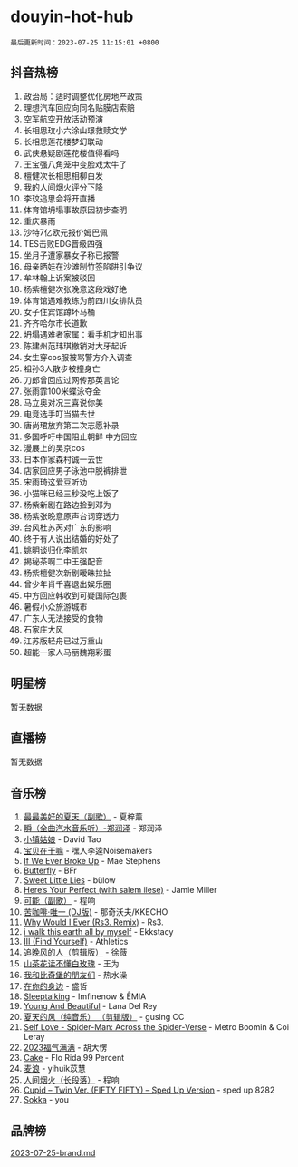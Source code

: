# douyin-hot-hub

`最后更新时间：2023-07-25 11:15:01 +0800`

## 抖音热榜

1. 政治局：适时调整优化房地产政策
1. 理想汽车回应向同名贴膜店索赔
1. 空军航空开放活动预演
1. 长相思玟小六涂山璟救赎文学
1. 长相思莲花楼梦幻联动
1. 武侠悬疑剧莲花楼值得看吗
1. 王宝强八角笼中变脸戏太牛了
1. 檀健次长相思相柳白发
1. 我的人间烟火评分下降
1. 李玟追思会将开直播
1. 体育馆坍塌事故原因初步查明
1. 重庆暴雨
1. 沙特7亿欧元报价姆巴佩
1. TES击败EDG晋级四强
1. 坐月子遭家暴女子称已报警
1. 母亲晒娃在沙滩制竹签陷阱引争议
1. 牟林翰上诉案被驳回
1. 杨紫檀健次张晚意这段戏好绝
1. 体育馆遇难教练为前四川女排队员
1. 女子住宾馆蹲坏马桶
1. 齐齐哈尔市长道歉
1. 坍塌遇难者家属：看手机才知出事
1. 陈建州范玮琪撤销对大牙起诉
1. 女生穿cos服被骂警方介入调查
1. 祖孙3人散步被撞身亡
1. 刀郎曾回应过网传那英言论
1. 张雨霏100米蝶泳夺金
1. 马立奥对况三喜说你美
1. 电竞选手叮当猫去世
1. 唐尚珺放弃第二次志愿补录
1. 多国呼吁中国阻止朝鲜 中方回应
1. 漫展上的吴京cos
1. 日本作家森村诚一去世
1. 店家回应男子泳池中脱裤排泄
1. 宋雨琦这爱豆听劝
1. 小猫咪已经三秒没吃上饭了
1. 杨紫新剧在路边捡到邓为
1. 杨紫张晚意原声台词穿透力
1. 台风杜苏芮对广东的影响
1. 终于有人说出结婚的好处了
1. 姚明谈归化李凯尔
1. 揭秘茶啊二中王强配音
1. 杨紫檀健次新剧暧昧拉扯
1. 曾少年肖千喜退出娱乐圈
1. 中方回应韩收到可疑国际包裹
1. 暑假小众旅游城市
1. 广东人无法接受的食物
1. 石家庄大风
1. 江苏版轻舟已过万重山
1. 超能一家人马丽魏翔彩蛋

## 明星榜

暂无数据

## 直播榜

暂无数据

## 音乐榜

1. [最最美好的夏天（副歌）](https://sf6-cdn-tos.douyinstatic.com/obj/tos-cn-ve-2774/o4FMghDLZkPIkCutdrsXlbTHcaZztBfeCp9AFS) - 夏梓薰
1. [瞬（全曲汽水音乐听）-郑润泽](https://sf3-cdn-tos.douyinstatic.com/obj/tos-cn-ve-2774/o4Vb9eJZClCZTnRQYy0BRSeHGrDtrkrQgIBvQt) - 郑润泽
1. [小镇姑娘](https://sf6-cdn-tos.douyinstatic.com/obj/tos-cn-ve-2774/1ee4fa49917d4e9e8f06512cc6e778d9) - David Tao
1. [宝贝在干嘛](https://sf6-cdn-tos.douyinstatic.com/obj/tos-cn-ve-2774/okW4hBCfJI5B2ZEgTCtikhMW7IafzNrBQIYkpJ) - 嘿人李逵Noisemakers
1. [If We Ever Broke Up](https://sf6-cdn-tos.douyinstatic.com/obj/tos-cn-ve-2774/o8onj5HDk0ImtBmO0URBfeyCDXQJMYkQ1gb8Zy) - Mae Stephens
1. [Butterfly](https://sf6-cdn-tos.douyinstatic.com/obj/tos-cn-ve-2774/oIw3zNLcWhUhUDWqtQxQfAx6IXsSBzbyCg7CM0) - BFr
1. [Sweet Little Lies](https://sf6-cdn-tos.douyinstatic.com/obj/tos-cn-ve-2774/cebdd23e942a452c84c197b17c22ac7a) - bülow
1. [Here’s Your Perfect (with salem ilese)](https://sf6-cdn-tos.douyinstatic.com/obj/tos-cn-ve-2774/076b1576c6c546598f803fe53da388a7) - Jamie Miller
1. [可能（副歌）](https://sf6-cdn-tos.douyinstatic.com/obj/tos-cn-ve-2774/cde1731888894259b333569393c2fb51) - 程响
1. [苦咖啡·唯一 (DJ版)](https://sf3-cdn-tos.douyinstatic.com/obj/tos-cn-ve-2774/oohZWXUzNXlh9bzpBgNUfJCQHGILwWgDBaejQt) - 那奇沃夫/KKECHO
1. [Why Would I Ever (Rs3. Remix)](https://sf3-cdn-tos.douyinstatic.com/obj/tos-cn-ve-2774/oQNX0xZhO8IXeCRjCJQUZzkfQNLi2ItDAzEBgz) - Rs3.
1. [i walk this earth all by myself](https://sf6-cdn-tos.douyinstatic.com/obj/tos-cn-ve-2774/c751e38547b548b389ff6e1b9203b1de) - Ekkstacy
1. [III (Find Yourself)](https://sf6-cdn-tos.douyinstatic.com/obj/tos-cn-ve-2774/3b9e482a6da74de29fd5e2440e4373b4) - Athletics
1. [追晚风的人（剪辑版）](https://sf6-cdn-tos.douyinstatic.com/obj/tos-cn-ve-2774/560835060af84ac29cd5c12e2a98f7eb) - 徐薇
1. [山茶花读不懂白玫瑰](https://sf3-cdn-tos.douyinstatic.com/obj/tos-cn-ve-2774/osfn8B7DktrRHEPJgPCfDbw7QDQEkwC16BxZg9) - 王为
1. [我和比奇堡的朋友们](https://sf6-cdn-tos.douyinstatic.com/obj/tos-cn-ve-2774/f0505db981ea4a6d91453a15924a82aa) - 热水澡
1. [在你的身边](https://sf3-cdn-tos.douyinstatic.com/obj/tos-cn-ve-2774/9dce2ee6c9f84c17a6d68458730d7ae8) - 盛哲
1. [Sleeptalking](https://sf3-cdn-tos.douyinstatic.com/obj/tos-cn-ve-2774/f23bc60230804ede98a163e1926e0857) - Imfinenow & ÊMIA
1. [Young And Beautiful](https://sf3-cdn-tos.douyinstatic.com/obj/tos-cn-ve-2774/3ca6987c98c947768abb9cce3ee5530c) - Lana Del Rey
1. [夏天的风（纯音乐） （剪辑版）](https://sf3-cdn-tos.douyinstatic.com/obj/tos-cn-ve-2774/oUzLjBZZFQAoNRmGokEeD5zfQCObp6UeFAnTa6) - gusing CC
1. [Self Love - Spider-Man: Across the Spider-Verse](https://sf6-cdn-tos.douyinstatic.com/obj/tos-cn-ve-2774/o8YzagIFYnO2FNIznDQzpeeLfrdCVAbYDDaLoS) - Metro Boomin & Coi Leray
1. [2023福气满满](https://sf6-cdn-tos.douyinstatic.com/obj/tos-cn-ve-2774/ocebsi6kbCVkBMAcDJkqdZpBQMubYSQetK2gQn) - 胡大愣
1. [Cake](https://sf6-cdn-tos.douyinstatic.com/obj/tos-cn-ve-2774/3545db16eba4434c853ab891b2b752af) - Flo Rida,99 Percent
1. [麦浪](https://sf6-cdn-tos.douyinstatic.com/obj/tos-cn-ve-2774/872ff36b718445c6a3882ba18b546970) - yihuik苡慧
1. [人间烟火（长段落）](https://sf3-cdn-tos.douyinstatic.com/obj/tos-cn-ve-2774/eeb7f9f284d74db097f8341ace44bfa2) - 程响
1. [Cupid – Twin Ver. (FIFTY FIFTY) – Sped Up Version](https://sf6-cdn-tos.douyinstatic.com/obj/tos-cn-ve-2774/oMonQQ6t8nCfUnw44y8XBZkJytCgEBtWYebB2D) - sped up 8282
1. [Sokka](https://sf6-cdn-tos.douyinstatic.com/obj/tos-cn-ve-2774/b9c3e305c0474c898ce221c7aa498547) - you

## 品牌榜

[2023-07-25-brand.md](2023-07-25-brand.md)
